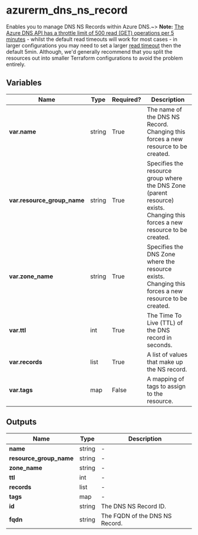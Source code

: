 # azurerm_dns_ns_record

Enables you to manage DNS NS Records within Azure DNS.~> **Note:** [The Azure DNS API has a throttle limit of 500 read (GET) operations per 5 minutes](https://docs.microsoft.com/azure/azure-resource-manager/management/request-limits-and-throttling#network-throttling) - whilst the default read timeouts will work for most cases - in larger configurations you may need to set a larger [read timeout](https://www.terraform.io/language/resources/syntax#operation-timeouts) then the default 5min. Although, we'd generally recommend that you split the resources out into smaller Terraform configurations to avoid the problem entirely.

## Variables

| Name | Type | Required? |  Description |
| ---- | ---- | --------- |  ----------- |
| **var.name** | string | True | The name of the DNS NS Record. Changing this forces a new resource to be created. | 
| **var.resource_group_name** | string | True | Specifies the resource group where the DNS Zone (parent resource) exists. Changing this forces a new resource to be created. | 
| **var.zone_name** | string | True | Specifies the DNS Zone where the resource exists. Changing this forces a new resource to be created. | 
| **var.ttl** | int | True | The Time To Live (TTL) of the DNS record in seconds. | 
| **var.records** | list | True | A list of values that make up the NS record. | 
| **var.tags** | map | False | A mapping of tags to assign to the resource. | 



## Outputs

| Name | Type | Description |
| ---- | ---- | --------- | 
| **name** | string  | - | 
| **resource_group_name** | string  | - | 
| **zone_name** | string  | - | 
| **ttl** | int  | - | 
| **records** | list  | - | 
| **tags** | map  | - | 
| **id** | string  | The DNS NS Record ID. | 
| **fqdn** | string  | The FQDN of the DNS NS Record. | 